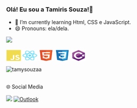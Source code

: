 ### Olá! Eu sou a Tamiris Souza!🖖



- 🌱 I’m currently learning  Html, CSS e JavaScript.
- 😄 Pronouns: ela/dela.

<picture>
<source
  srcset="https://github-readme-stats.vercel.app/api?username=TamySouzaa&show_icons=true&theme=dark"
  media="(prefers-color-scheme: dark)"
/>
<source
  srcset="https://github-readme-stats.vercel.app/api?username=TamySouzaa&show_icons=true"
  media="(prefers-color-scheme: light), (prefers-color-scheme: no-preference)"
/>
<img src="https://github-readme-stats.vercel.app/api?username=TamySouzaa&show_icons=true" />
</picture>


<div style="display: inline_block"><br>
  <img align="center" alt="Tamy-Js" height="30" width="40" src="https://raw.githubusercontent.com/devicons/devicon/master/icons/javascript/javascript-plain.svg">
  <img align="center" alt="Tamy-React" height="30" width="40" src="https://raw.githubusercontent.com/devicons/devicon/master/icons/react/react-original.svg">
  <img align="center" alt="Tamy-HTML" height="30" width="40" src="https://raw.githubusercontent.com/devicons/devicon/master/icons/html5/html5-original.svg">
  <img align="center" alt="Tamy-CSS" height="30" width="40" src="https://raw.githubusercontent.com/devicons/devicon/master/icons/css3/css3-original.svg">
  <img align="center" alt="Tamy-Csharp" height="30" width="40" src="https://raw.githubusercontent.com/devicons/devicon/master/icons/csharp/csharp-original.svg">
</div>


![tamysouzaa](https://github-readme-stats.vercel.app/api/top-langs/?username=tamysouzaa&hide=html&layout=compact&theme=tokyonight)

  ##
🌐 Social Media
<div> 

  <a href="https://www.linkedin.com/in/tamiris-souza-35066a250/" target="_blank"><img src="https://img.shields.io/badge/-LinkedIn-%230077B5?style=for-the-badge&logo=linkedin&logoColor=white" target="_blank"></a> 
  <a href="mailto:tamiris.fsouzaa@outlook.com" target="_blank"> <img src="https://img.shields.io/badge/Microsoft_Outlook-0078D4?style=for-the-badge&logo=microsoft-outlook&logoColor=white" alt="Outlook">


</div>
